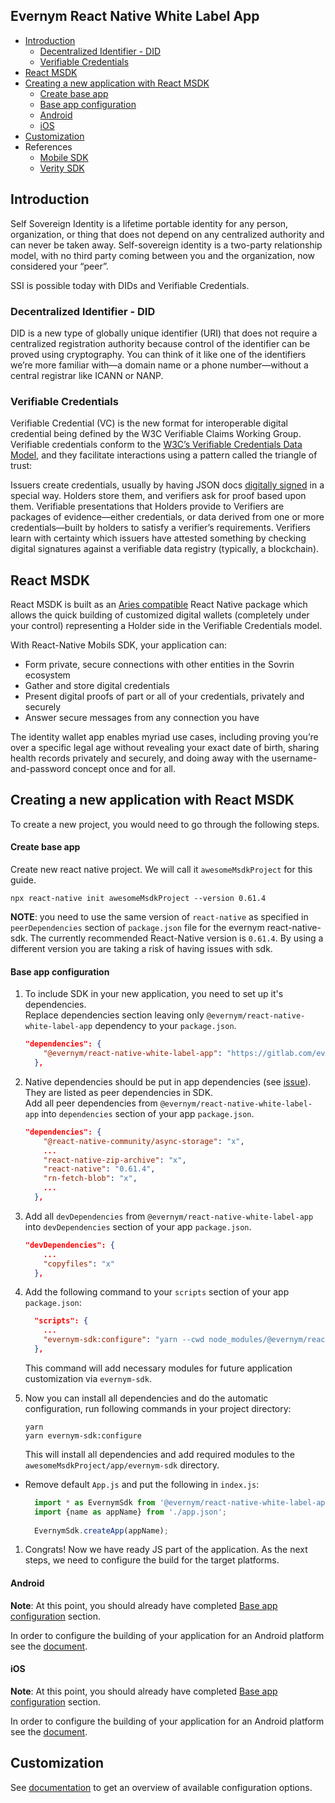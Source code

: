 ## Evernym React Native White Label App

* [Introduction](#introduction)
  * [Decentralized Identifier - DID](#decentralized-identifier---did)
  * [Verifiable Credentials](#verifiable-credentials)
* [React MSDK](#react-msdk)
* [Creating a new application with React MSDK](#creating-a-new-application-with-react-msdk)
  * [Create base app](#create-base-app)
  * [Base app configuration](#base-app-configuration)
  * [Android](#android)
  * [iOS](#ios)
* [Customization](#customization)
* References
  * [Mobile SDK](https://gitlab.com/evernym/mobile/mobile-sdk)
  * [Verity SDK](https://gitlab.com/evernym/verity/verity-sdk)
  
## Introduction

Self Sovereign Identity is a lifetime portable identity for any person, organization, or thing that does not depend on any centralized authority and can never be taken away. Self-sovereign identity is a two-party relationship model, with no third party coming between you and the organization, now considered your “peer”.

SSI is possible today with DIDs and Verifiable Credentials.

### Decentralized Identifier - DID
DID is a new type of globally unique identifier (URI) that does not require a centralized registration authority because control of the identifier can be proved using cryptography. You can think of it like one of the identifiers we’re more familiar with—a domain name or a phone number—without a central registrar like ICANN or NANP.

### Verifiable Credentials
Verifiable Credential (VC) is the new format for interoperable digital credential being defined by the W3C Verifiable Claims Working Group. Verifiable credentials conform to the [W3C’s Verifiable Credentials Data Model](https://www.w3.org/TR/vc-data-model/), and they facilitate interactions using a pattern called the triangle of trust:

Issuers create credentials, usually by having JSON docs [digitally signed](https://en.wikipedia.org/wiki/Digital_signature) in a special way. Holders store them, and verifiers ask for proof based upon them. Verifiable presentations that Holders provide to Verifiers are packages of evidence—either credentials, or data derived from one or more credentials—built by holders to satisfy a verifier’s requirements. Verifiers learn with certainty which issuers have attested something by checking digital signatures against a verifiable data registry (typically, a blockchain).

## React MSDK

React MSDK is built as an [Aries compatible](https://www.hyperledger.org/projects/aries) React Native package which allows the quick building of customized digital wallets (completely under your control) representing a Holder side in the Verifiable Credentials model.

With React-Native Mobils SDK, your application can:
- Form private, secure connections with other entities in the Sovrin ecosystem
- Gather and store digital credentials
- Present digital proofs of part or all of your credentials, privately and securely
- Answer secure messages from any connection you have

The identity wallet app enables myriad use cases, including proving you’re over a specific legal age without revealing your exact date of birth, sharing health records privately and securely, and doing away with the username-and-password concept once and for all.

## Creating a new application with React MSDK

To create a new project, you would need to go through the following steps.

#### Create base app
Create new react native project. We will call it `awesomeMsdkProject` for this guide.
```shell
npx react-native init awesomeMsdkProject --version 0.61.4
```

**NOTE**: you need to use the same version of `react-native` as specified in `peerDependencies` section of `package.json` file for the evernym react-native-sdk.
The currently recommended React-Native version is `0.61.4`.
By using a different version you are taking a risk of having issues with sdk.

#### Base app configuration

1. To include SDK in your new application, you need to set up it's dependencies.  
   Replace dependencies section leaving only `@evernym/react-native-white-label-app` dependency to your `package.json`.

    ```json
    "dependencies": {
        "@evernym/react-native-white-label-app": "https://gitlab.com/evernym/mobile/react-native-white-label-app.git",
      },
    ```

1. Native dependencies should be put in app dependencies (see [issue](https://github.com/react-native-community/cli/issues/870)). They are listed as peer dependencies in SDK.  
   Add all peer dependencies from `@evernym/react-native-white-label-app` into `dependencies` section of your app `package.json`.

    ```json
    "dependencies": {
        "@react-native-community/async-storage": "x",
        ...
        "react-native-zip-archive": "x",
        "react-native": "0.61.4",
        "rn-fetch-blob": "x",
        ...
      },
    ```

1. Add all `devDependencies` from `@evernym/react-native-white-label-app` into `devDependencies` section of your app `package.json`.

    ```json
    "devDependencies": {
        ...
        "copyfiles": "x"
      },
    ```

1. Add the following command to your `scripts` section of your app `package.json`:

    ```json
      "scripts": {
        ...
        "evernym-sdk:configure": "yarn --cwd node_modules/@evernym/react-native-white-label-app run configure"
      },
    ```

   This command will add necessary modules for future application customization via `evernym-sdk`.

1. Now you can install all dependencies and do the automatic configuration, run following commands in your project directory:
    ```shell
    yarn
    yarn evernym-sdk:configure
    ```

   This will install all dependencies and add required modules to the `awesomeMsdkProject/app/evernym-sdk` directory.

* Remove default `App.js` and put the following in `index.js`:
  ```javascript
    import * as EvernymSdk from '@evernym/react-native-white-label-app';
    import {name as appName} from './app.json';
    
    EvernymSdk.createApp(appName);
  ```

1. Congrats! Now we have ready JS part of the application. As the next steps, we need to configure the build for the target platforms.

#### Android

**Note**: At this point, you should already have completed [Base app configuration](#base-app-configuration) section.

In order to configure the building of your application for an Android platform see the [document](./docs/Build-Android.md).

#### iOS

**Note**: At this point, you should already have completed [Base app configuration](#base-app-configuration) section.

In order to configure the building of your application for an Android platform see the [document](./docs/Build-iOS.md).

## Customization

See [documentation](docs/Customization.md) to get an overview of available configuration options.
